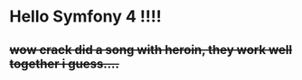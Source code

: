 # Hello Symfony 4 !!!!

## ~~wow crack did a song with heroin, they work well together i guess....~~


